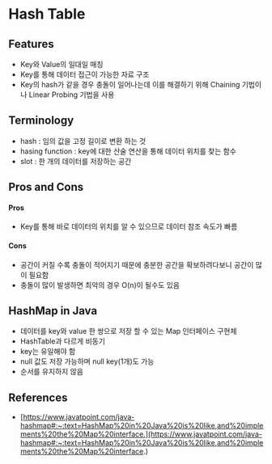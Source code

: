 # Hash Table

## Features
- Key와 Value의 일대일 매칭
- Key를 통해 데이터 접근이 가능한 자료 구조
- Key의 hash가 같을 경우 충돌이 일어나는데 이를 해결하기 위해 Chaining 기법이나 Linear Probing 기법을 사용

## Terminology
- hash : 임의 값을 고정 길이로 변환 하는 것
- hasing function : key에 대한 산술 연산을 통해 데이터 위치를 찾는 함수 
- slot : 한 개의 데이터를 저장하는 공간

## Pros and Cons
#### Pros
- Key를 통해 바로 데이터의 위치를 알 수 있으므로 데이터 참조 속도가 빠름

#### Cons
- 공간이 커질 수록 충돌이 적어지기 때문에 충분한 공간을 확보하려다보니 공간이 많이 필요함
- 충돌이 많이 발생하면 최악의 경우 O(n)이 될수도 있음

## HashMap in Java
- 데이터를 key와 value 한 쌍으로 저장 할 수 있는 Map 인터페이스 구현체
- HashTable과 다르게 비동기
- key는 유일해야 함
- null 값도 저장 가능하며 null key(1개)도 가능
- 순서를 유지하지 않음

## References
- [https://www.javatpoint.com/java-hashmap#:~:text=HashMap%20in%20Java%20is%20like,and%20implements%20the%20Map%20interface.](https://www.javatpoint.com/java-hashmap#:~:text=HashMap%20in%20Java%20is%20like,and%20implements%20the%20Map%20interface.)